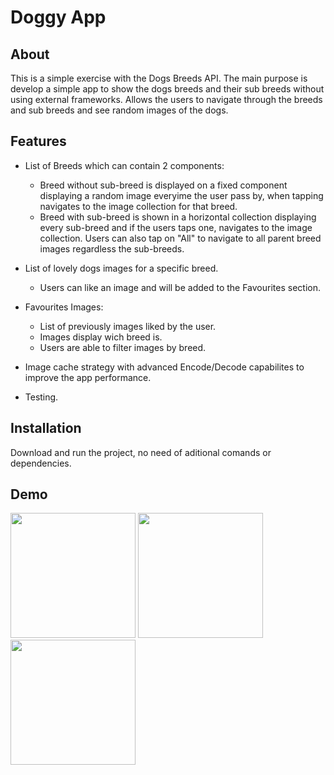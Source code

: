 # Doggy App

## About
This is a simple exercise with the Dogs Breeds API. The main purpose is develop a simple app to show the dogs breeds and their sub breeds without using external frameworks. Allows the users to navigate through the breeds and sub breeds and see random images of the dogs.

## Features
- List of Breeds which can contain 2 components:
    - Breed without sub-breed is displayed on a fixed component displaying a random image everyime the user pass by, when tapping navigates to the image collection for that breed.
    - Breed with sub-breed is shown in a horizontal collection displaying every sub-breed and if the users taps one, navigates to the image collection. Users can also tap on "All" to navigate to all parent breed images regardless the sub-breeds. 

- List of lovely dogs images for a specific breed. 
    - Users can like an image and will be added to the Favourites section.

- Favourites Images:
    - List of previously images liked by the user.
    - Images display wich breed is.
    - Users are able to filter images by breed.

- Image cache strategy with advanced Encode/Decode capabilites to improve the app performance.

- Testing.

## Installation
Download and run the project, no need of aditional comands or dependencies.


## Demo
<img width="200" src="https://github.com/ccxdnb/DoggyApp/assets/54032761/5f93bb05-bbdd-4a80-b828-a5b9cd7a4efa"> 
<img width="200" src="https://github.com/ccxdnb/DoggyApp/assets/54032761/32be53b7-baed-4ca0-bde2-d20419515393"> 
<img width="200" src="https://github.com/ccxdnb/DoggyApp/assets/54032761/d678b37b-5382-4671-a4fa-ff1ab3ba7cc0"> 
